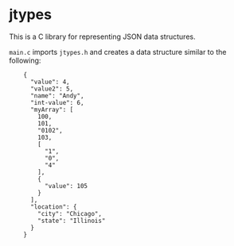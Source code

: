 # jtypes

This is a C library for representing JSON data structures.

`main.c` imports `jtypes.h` and creates a data structure similar to the following:

```
    {
      "value": 4,
      "value2": 5,
      "name": "Andy",
      "int-value": 6,
      "myArray": [
        100,
        101,
        "0102",
        103,
        [
          "1",
          "0",
          "4"
        ],
        {
          "value": 105
        }
      ],
      "location": {
        "city": "Chicago",
        "state": "Illinois"
      }
    }
```
